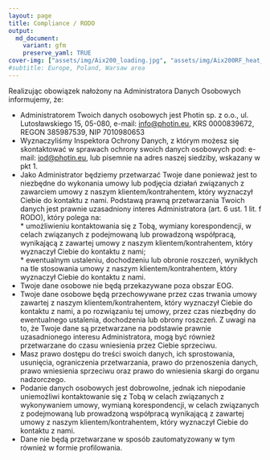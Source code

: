 ```yaml
---
layout: page
title: Compliance / RODO
output:
  md_document:
    variant: gfm
    preserve_yaml: TRUE
cover-img: ["assets/img/Aix200_loading.jpg", "assets/img/Aix200RF_heat_up_test.jpeg", "assets/img/G1/G1_cntrl.JPG", "assets/img/G1/G1_GB_cntrl.JPG", "assets/img/G1/G1_side.JPG"]
#subtitle: Europe, Poland, Warsaw area
---
```


Realizując obowiązek nałożony na Administratora Danych Osobowych informujemy, że:  

- Administratorem Twoich danych osobowych jest Photin sp. z o.o., ul. Lutosławskiego 15, 05-080, e-mail: info@photin.eu,  KRS 0000839672, REGON 385987539, NIP 7010980653
- Wyznaczyliśmy Inspektora Ochrony Danych, z którym możesz się skontaktować w sprawach ochrony swoich danych osobowych pod: e-mail: iod@photin.eu, lub pisemnie na adres naszej siedziby, wskazany w pkt 1.  
- Jako Administrator będziemy przetwarzać Twoje dane ponieważ jest to niezbędne do wykonania umowy lub podjęcia działań związanych z zawarciem umowy z naszym klientem/kontrahentem, który wyznaczył Ciebie do kontaktu z nami. Podstawą prawną przetwarzania Twoich danych jest prawnie uzasadniony interes Administratora (art. 6 ust. 1 lit. f RODO), który polega na:  
        * umożliwieniu kontaktowania się z Tobą, wymiany korespondencji, w celach związanych z podejmowaną lub prowadzoną współpracą, wynikającą z zawartej umowy z naszym klientem/kontrahentem, który wyznaczył Ciebie do kontaktu z nami;  
        * ewentualnym ustaleniu, dochodzeniu lub obronie roszczeń, wynikłych na tle stosowania umowy z naszym klientem/kontrahentem, który wyznaczył Ciebie do kontaktu z nami.  
- Twoje dane osobowe nie będą przekazywane poza obszar EOG.  
- Twoje dane osobowe będą przechowywane przez czas trwania umowy zawartej z naszym klientem/kontrahentem, który wyznaczył Ciebie do kontaktu z nami, a po rozwiązaniu tej umowy, przez czas niezbędny do ewentualnego ustalenia, dochodzenia lub obrony roszczeń. Z uwagi na to, że Twoje dane są przetwarzane na podstawie prawnie uzasadnionego interesu Administratora, mogą być również przetwarzane do czasu wniesienia przez Ciebie sprzeciwu.  
- Masz prawo dostępu do treści swoich danych, ich sprostowania, usunięcia, ograniczenia przetwarzania, prawo do przenoszenia danych, prawo wniesienia sprzeciwu oraz prawo do wniesienia skargi do organu nadzorczego.  
- Podanie danych osobowych jest dobrowolne, jednak ich niepodanie uniemożliwi kontaktowanie się z Tobą w celach związanych z wykonywaniem umowy, wymianą korespondencji, w celach związanych z podejmowaną lub prowadzoną współpracą wynikającą z zawartej umowy z naszym klientem/kontrahentem, który wyznaczył Ciebie do kontaktu z nami.  
- Dane nie będą przetwarzane w sposób zautomatyzowany w tym również w formie profilowania.  
